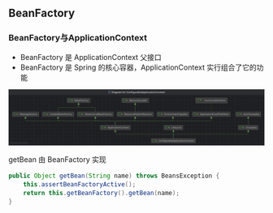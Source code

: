 ## BeanFactory

### BeanFactory与ApplicationContext

- BeanFactory 是 ApplicationContext 父接口
- BeanFactory 是 Spring 的核心容器，ApplicationContext 实行组合了它的功能

![image-20230907145512134](https://raw.githubusercontent.com/Moriic/picture/main/image/1711358859_0.png)

getBean 由 BeanFactory 实现

```java
public Object getBean(String name) throws BeansException {
    this.assertBeanFactoryActive();
    return this.getBeanFactory().getBean(name);
}
```

